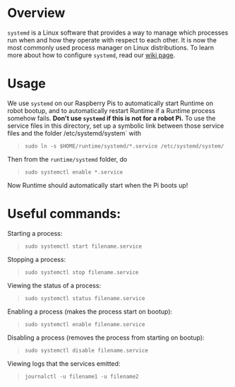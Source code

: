 # Overview

`systemd` is a Linux software that provides a way to manage which processes run when and how they operate with respect to each other. It is now the most commonly used process manager on Linux distributions. To learn more about how to configure `systemd`, read our [wiki page](https://github.com/pioneers/c-runtime/wiki/Systemd).

# Usage

We use `systemd` on our Raspberry Pis to automatically start Runtime on robot bootup, and to automatically restart Runtime if a Runtime process somehow fails. **Don't use `systemd` if this is not for a robot Pi.** To use the service files in this directory, set up a symbolic link between those service files and the folder /etc/systemd/system` with

> `sudo ln -s $HOME/runtime/systemd/*.service /etc/systemd/system/`

Then from the `runtime/systemd` folder, do

> `sudo systemctl enable *.service`

Now Runtime should automatically start when the Pi boots up!

# Useful commands:

Starting a process:
> `sudo systemctl start filename.service`

Stopping a process:
> `sudo systemctl stop filename.service`

Viewing the status of a process:
> `sudo systemctl status filename.service`

Enabling a process (makes the process start on bootup):
> `sudo systemctl enable filename.service`

Disabling a process (removes the process from starting on bootup):
> `sudo systemctl disable filename.service`

Viewing logs that the services emitted:
> `journalctl -u filename1 -u filename2`
